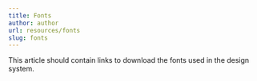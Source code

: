 ```yaml
---
title: Fonts
author: author
url: resources/fonts
slug: fonts
---
```


This article should contain links to download the fonts used in the design system.
